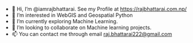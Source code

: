 - 👋 Hi, I’m @iamrajbhattarai. See my Profile at https://rajbhattarai.com.np/
- 👀 I’m interested in WebGIS and Geospatial Python
- 🌱 I’m currently exploring Machine Learning.
- 💞️ I’m looking to collaborate on Machine learning projects.
- 📫 You can contact me through email raj.bhattarai222@gmail.com 

<!---
iamrajbhattarai/iamrajbhattarai is a ✨ special ✨ repository because its `README.md` (this file) appears on your GitHub profile.
You can click the Preview link to take a look at your changes.
--->
